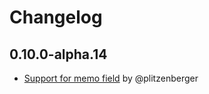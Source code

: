 # Changelog

## 0.10.0-alpha.14

- [Support for memo field](https://github.com/internet-identity-labs/sdk-ts/pull/51) by @plitzenberger